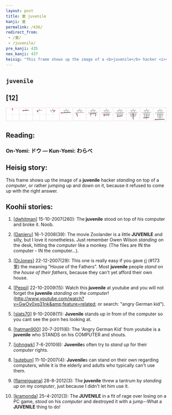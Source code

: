 ```yaml
---
layout: post
title: 童 juvenile
kanji: 童
permalink: /436/
redirect_from:
 - /童/
 - /juvenile/
pre_kanji: 435
nex_kanji: 437
heisig: "This frame shows up the image of a <b>juvenile</b> hacker <i>standing</i> on top of a <i>computer</i>, or rather jumping up and down on it, because it refused to come up with the right answer."
---
```


## `juvenile`

## [12]

<div class="stroke"><img src="../images/E7ABA5.png" /></div>

## Reading:

### On-Yomi: ドウ &mdash; Kun-Yomi: わらべ

## Heisig story:

This frame shows up the image of a <b>juvenile</b> hacker <i>standing</i> on top of a <i>computer</i>, or rather jumping up and down on it, because it refused to come up with the right answer.

## Koohii stories:

1) [<a href="http://kanji.koohii.com/profile/dwhitman">dwhitman</a>] 15-10-2007(260): The<strong> juvenile</strong> stood on top of his computer and broke it. Noob.

2) [<a href="http://kanji.koohii.com/profile/Danieru">Danieru</a>] 16-1-2008(39): The movie Zoolander is a little<strong> JUVENILE</strong> and silly, but I love it nonetheless. Just remember Owen Wilson <em>standing</em> on the desk, hitting the <em>computer</em> like a monkey. (The files are IN the computer - IN the computer...).

3) [<a href="http://kanji.koohii.com/profile/DrJones">DrJones</a>] 22-12-2007(29): This one is really easy if you gave <a href="../173">ri</a> (#173 里) the meaning &quot;House of the Fathers&quot;. Most <strong>juvenile</strong> people <em>stand</em> on the <em>house of their fathers</em>, because they can&#039;t yet afford their own house.

4) [<a href="http://kanji.koohii.com/profile/Peppi">Peppi</a>] 22-10-2009(15): Watch this<strong> juvenile</strong> at youtube and you will not forget the<strong> juvenile</strong> <em>standing</em> on <em>the computer</em>! (<a href="http://www.youtube.com/watch?v=GwOv0xg31nk&amp;feature=related">http://www.youtube.com/watch?v=GwOv0xg31nk&amp;feature=related</a>; or search: &quot;angry German kid&quot;).

5) [<a href="http://kanji.koohii.com/profile/slats70">slats70</a>] 9-10-2008(11): <strong>Juvenile</strong> stands up in from of the computer so you cant see the porn hes looking at.

6) [<a href="http://kanji.koohii.com/profile/hatman900">hatman900</a>] 20-7-2011(6): The &#039;Angry German Kid&#039; from youtube is a<strong> juvenile</strong> who STANDS on his COMPUTER and shouts.

7) [<a href="http://kanji.koohii.com/profile/johngwk">johngwk</a>] 7-6-2010(6): <strong>Juvenile</strong>s often try to <em>stand up</em> for their <em>computer</em> rights.

8) [<a href="http://kanji.koohii.com/profile/sutebun">sutebun</a>] 11-10-2007(4): <strong>Juvenile</strong>s can stand on their own regarding computers, while it is the elderly and adults who typically can&#039;t use them.

9) [<a href="http://kanji.koohii.com/profile/flameiguana">flameiguana</a>] 28-8-2012(3): The<strong> juvenile</strong> threw a tantrum by <em>standing up</em> on my <em>computer</em>, just because I didn&#039;t let him use it.

10) [<a href="http://kanji.koohii.com/profile/kramonda">kramonda</a>] 25-4-2012(3): The<strong> JUVENILE</strong> in a fit of rage over losing on a PC game, <em>stood</em> on his <em>computer</em> and destroyed it with a jump--What a<strong> JUVENILE</strong> thing to do!
